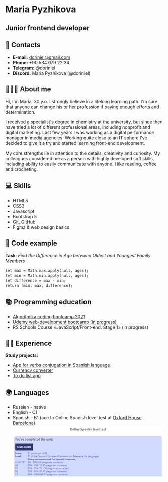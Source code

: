 # Maria Pyzhikova
## Junior frontend developer
## 📧 Contacts
* **E-mail:** doriniel@gmail.com
* **Phone:** +90 534 079 22 34
* **Telegram:** @doriniel
* **Discord:** Maria Pyzhikova (@doriniel)

## 👩🏻‍🦰 About me
Hi, I'm Maria, 30 y.o. I strongly believe in a lifelong learning path. I'm sure that anyone can change his or her profession if paying enough efforts and determination.

I received a specialist's degree in chemistry at the university, but since then have tried a lot of different professional areas, including nonprofit and digital marketing. Last few years I was working as a digital performance manager in media agencies. Working quite close to an IT sphere I've decided to give it a try and started learning front-end development. 

My core strengths lie in attention to the details, creativity and curiosity.
My colleagues considered me as a person with highly developed soft skills, including ability to easily communicate with anyone.
I like reading, coffee and crocheting.
## 💻 Skills
* HTML5
* CSS3
* Javascript
* Bootstrap 5
* Git, GitHub
* Figma & web design basics

## 💾 Code example
**Task**: *Find the Difference in Age between Oldest and Youngest Family Members*
```function differenceInAges(ages){
let max = Math.max.apply(null, ages);
let min = Math.min.apply(null, ages);
let difference = max - min;
return [min, max, difference];
```
## 📚 Programming education
* [Algoritmika coding bootcamp 2021](https://bootcamp.algoritmika.org/)
* [Udemy web-development bootcamp (in progress)](https://www.udemy.com/course/the-complete-web-development-bootcamp/)
* RS Schools Course «JavaScript/Front-end. Stage 1» (in progress)

## 👩‍💻 Experience
**Study projects:**
* [App for verbs conjugation in Spanish language](https://github.com/Doriniel/Spanish-verbs-conjugation-app)
* [Currency converter](https://doriniel.github.io/Currency-converter-project/)
* [To do list app](https://doriniel.github.io/To-Do-List-project/)

## 🌍 Languages
* Russian - native 
* English - C1
* Spanish - B1 (acc.to Online Spanish level test at [Oxford House Barcelona](https://oxfordhousebcn.com/))
![spanish test result B1](/Results%20score.png)
